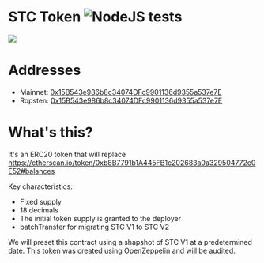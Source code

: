 # STC Token ![NodeJS tests](https://github.com/StudentCoinTeam/stc-erc20-v2/actions/workflows/node.js.yml/badge.svg)

![](https://uploads-ssl.webflow.com/5f3ad4a42c09d0a40a00f028/5f6e0ce6112156096b2689c4_Screenshot_2020-09-25%205f6c95357d5b80325337c295_STC%20Whitepaper%20pdf.png)

# Addresses

- Mainnet: [0x15B543e986b8c34074DFc9901136d9355a537e7E](https://etherscan.io/address/0x15b543e986b8c34074dfc9901136d9355a537e7e)
- Ropsten: [0x15B543e986b8c34074DFc9901136d9355a537e7E](https://ropsten.etherscan.io/address/0x15b543e986b8c34074dfc9901136d9355a537e7e)

# What's this?
It's an ERC20 token that will replace https://etherscan.io/token/0xb8B7791b1A445FB1e202683a0a329504772e0E52#balances

Key characteristics:

- Fixed supply
- 18 decimals
- The initial token supply is granted to the deployer
- batchTransfer for migrating STC V1 to STC V2

We will preset this contract using a shapshot of STC V1 at a predetermined date.
This token was created using OpenZeppelin and will be audited. 
